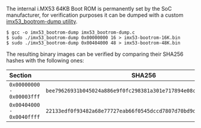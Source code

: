 The internal i.MX53 64KB Boot ROM is permanently set by the SoC manufacturer, for verification purposes it can be dumped with a custom [imx53_bootrom-dump utility](https://github.com/f-secure-foundry/usbarmory/blob/master/software/util/imx53_bootrom-dump.c).

```
$ gcc -o imx53_bootrom-dump imx53_bootrom-dump.c
$ sudo ./imx53_bootrom-dump 0x00000000 16 > imx53-bootrom-16K.bin
$ sudo ./imx53_bootrom-dump 0x00404000 48 > imx53-bootrom-48K.bin
```

The resulting binary images can be verified by comparing their SHA256 hashes with the following ones:

| Section                   | SHA256                                                             |
|:--------------------------|--------------------------------------------------------------------|
| `0x00000000 - 0x00003fff` | `bee79626931b045024a886e9f0fc298381a301e717894e08c33ea63cb99036c7` |
| `0x00404000 - 0x0040ffff` | `22133edf0f93482a68e77727eab66f0545dccd7807d70bd9db0faf939674a4fb` |
